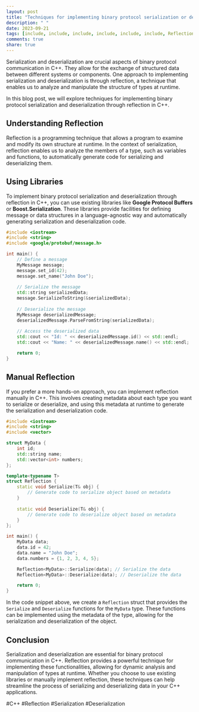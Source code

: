 ```yaml
---
layout: post
title: "Techniques for implementing binary protocol serialization or deserialization through reflection in C++."
description: " "
date: 2023-09-21
tags: [include, include, include, include, include, include, Reflection, Serialization, Deserialization]
comments: true
share: true
---
```


Serialization and deserialization are crucial aspects of binary protocol communication in C++. They allow for the exchange of structured data between different systems or components. One approach to implementing serialization and deserialization is through reflection, a technique that enables us to analyze and manipulate the structure of types at runtime.

In this blog post, we will explore techniques for implementing binary protocol serialization and deserialization through reflection in C++.

## Understanding Reflection ##

Reflection is a programming technique that allows a program to examine and modify its own structure at runtime. In the context of serialization, reflection enables us to analyze the members of a type, such as variables and functions, to automatically generate code for serializing and deserializing them.

## Using Libraries ##

To implement binary protocol serialization and deserialization through reflection in C++, you can use existing libraries like **Google Protocol Buffers** or **Boost.Serialization**. These libraries provide facilities for defining message or data structures in a language-agnostic way and automatically generating serialization and deserialization code.

```cpp
#include <iostream>
#include <string>
#include <google/protobuf/message.h>

int main() {
    // Define a message
    MyMessage message;
    message.set_id(42);
    message.set_name("John Doe");
    
    // Serialize the message
    std::string serializedData;
    message.SerializeToString(&serializedData);
    
    // Deserialize the message
    MyMessage deserializedMessage;
    deserializedMessage.ParseFromString(serializedData);
    
    // Access the deserialized data
    std::cout << "Id: " << deserializedMessage.id() << std::endl;
    std::cout << "Name: " << deserializedMessage.name() << std::endl;

    return 0;
}
```

## Manual Reflection ##

If you prefer a more hands-on approach, you can implement reflection manually in C++. This involves creating metadata about each type you want to serialize or deserialize, and using this metadata at runtime to generate the serialization and deserialization code.

```cpp
#include <iostream>
#include <string>
#include <vector>

struct MyData {
    int id;
    std::string name;
    std::vector<int> numbers;
};

template<typename T>
struct Reflection {
    static void Serialize(T& obj) {
        // Generate code to serialize object based on metadata
    }
    
    static void Deserialize(T& obj) {
        // Generate code to deserialize object based on metadata
    }
};

int main() {
    MyData data;
    data.id = 42;
    data.name = "John Doe";
    data.numbers = {1, 2, 3, 4, 5};

    Reflection<MyData>::Serialize(data); // Serialize the data
    Reflection<MyData>::Deserialize(data); // Deserialize the data

    return 0;
}
```

In the code snippet above, we create a `Reflection` struct that provides the `Serialize` and `Deserialize` functions for the `MyData` type. These functions can be implemented using the metadata of the type, allowing for the serialization and deserialization of the object.

## Conclusion ##

Serialization and deserialization are essential for binary protocol communication in C++. Reflection provides a powerful technique for implementing these functionalities, allowing for dynamic analysis and manipulation of types at runtime. Whether you choose to use existing libraries or manually implement reflection, these techniques can help streamline the process of serializing and deserializing data in your C++ applications.

#C++ #Reflection #Serialization #Deserialization